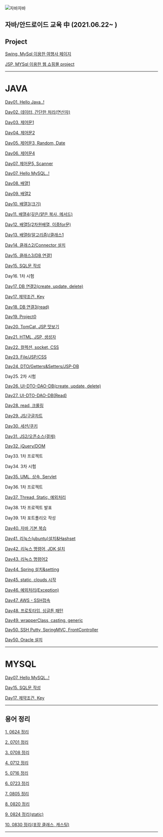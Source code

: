 ![자바자바](https://media.vlpt.us/images/ggg5483/post/321cb142-3670-46bd-8ed7-f462855289a5/img.jpg)

## 자바/안드로이드 교육 中 (2021.06.22~ )


## Project
[Swing, MySql 이용한 여행사 페이지](https://github.com/Yul-i/swing_tour)

[JSP, MYSql 이용한 웹 쇼핑몰 project](https://github.com/Yul-i/Makgeolli_Market)

---

# JAVA

[Day01. Hello Java..!](https://www.notion.so/Day01-Hello-Java-04510cfdc1044ae6b6bd7a07d484f62e)

[Day02. 데이터, 간단한 처리(연산자)](https://www.notion.so/Day02-b2726ed9bba348889dcb37b41923693d)

[Day03. 제어문1](https://www.notion.so/Day03-1-b6cc06985cf24ed398ddee76403c784c)

[Day04. 제어문2](https://www.notion.so/Day04-2-48069f0fa92844e58e2fd3b2d9e20eb1)

[Day05. 제어문3, Random, Date](https://www.notion.so/Day05-3-Random-Date-6b4c15c41a064f558ceeec1de0ac3d2d)

[Day06. 제어문4](https://www.notion.so/Day06-4-69d43d8ba84e4377b772b450cff203e3)

[Day07. 제어문5, Scanner](https://www.notion.so/Day07-5-Scanner-5554eaa9298040d0ab714c60da774158)

[Day07. Hello MySQL..!](https://www.notion.so/Day07-Hello-MySQL-6b06be3db50844e39e551c2cd724dfc2)

[Day08. 배열1](https://www.notion.so/Day08-1-d534f4d98f9346e587fe061ba0689402)

[Day09. 배열2](https://www.notion.so/Day09-2-73cb94a02eef4692b6a4895c847da41e)

[Day10. 배열3(크기)](https://www.notion.so/Day10-3-9036243634b44e0993c6751bf040a3d4)

[Day11. 배열4(깊은/얕은 복사, 메서드)](https://www.notion.so/Day11-4-366523af4edf46eb91f759cf5531049b)

[Day12. 배열5(2차원배열, 이중for문)](https://www.notion.so/Day12-5-2-for-a7497e57c4a64e67879535af3f6b1d64)

[Day13. 배열6(알고리즘)/클래스1](https://www.notion.so/Day13-6-1-4e011b13557a4242899ff15a17bcc4c9)

[Day14. 클래스2/Connector 설치](https://www.notion.so/Day14-2-Connector-a332d080fe3b454e80258e34d11b55e1)

[Day15. 클래스3/DB 연결1](https://www.notion.so/Day15-3-DB-1-8a5d6f70233a4a6a9289471eaf74fc6b)

[Day15. SQL문 작성](https://www.notion.so/Day15-SQL-8643da1fccfb4b03a0851471d7879fb8)

Day16. 1차 시험

[Day17. DB 연결2(create, update, delete)](https://www.notion.so/Day17-DB-2-create-update-delete-417968e5c5a743e4b45075fcf8cff73a)

[Day17. 제약조건, Key](https://www.notion.so/Day17-Key-1ea2eb3fa8c14f5598475e8c4879b5b2)

[Day18. DB 연결3(read)](https://www.notion.so/Day18-DB-3-read-2a7b931941204b34ac6c377cf9ed368e)

[Day19. Project0](https://www.notion.so/Day19-Project0-21ddf61b19b1413d83341550225397a1)

[Day20. TomCat, JSP 맛보기](https://www.notion.so/Day20-TomCat-JSP-28792f4f58234354b77e1d91b00c4b3f)

[Day21. HTML, JSP, 생성자](https://www.notion.so/Day21-HTML-JSP-99c1f348a74448089b8e2240b6b63b32)

[Day22. 컬렉션, socket, CSS](https://www.notion.so/Day22-socket-CSS-00544c4c738a47998f44fb71a387d7e6)

[Day23. File/JSP/CSS](https://www.notion.so/Day23-File-JSP-CSS-4ba356f645534290a28328def52ddd50)

[Day24. DTO/Getters&Setters/JSP-DB](https://www.notion.so/Day24-DTO-Getters-Setters-JSP-DB-63bd9a69fe334e398e7eb57e0b198a35)

Day25. 2차 시험

[Day26.  UI-DTO-DAO-DB(create, update, delete)](https://www.notion.so/Day26-UI-DTO-DAO-DB-create-update-delete-2006177961bc48af9ecdd69f5ef7361a)

[Day27.  UI-DTO-DAO-DB(Read)](https://www.notion.so/Day27-UI-DTO-DAO-DB-Read-0d79fabcda2e45a6a64376dd3eb2072c)

[Day28. read, 크롤링](https://www.notion.so/Day28-read-1c437d1dcef04e2eb1515b99f44a5346)

[Day29. JS/구글차트](https://www.notion.so/Day29-JS-b84e61b310b5496bab9f0a93f03d3114)

[Day30. 세션/쿠키](https://www.notion.so/Day30-8362109460d740b28d4acefbb0d6f495)

[Day31. JS2/오픈소스(결제)](https://www.notion.so/Day31-JS2-f468f3c2b2d24669b93f765160e20ca0)

[Day32. jQuery/DOM](https://www.notion.so/Day32-jQuery-DOM-b3489aaa19174b08bc3e5c72828989ec)

Day33. 1차 프로젝트

Day34. 3차 시험

[Day35. UML, 상속, Servlet](https://www.notion.so/Day35-UML-Servlet-6ad5c2e1300e443fbd41661c71930129)

Day36. 1차 프로젝트

[Day37. Thread, Static, 예외처리](https://www.notion.so/Day37-Thread-Static-2b0a413a8dad4152bb3cf4c8ddb5c30d)

Day38. 1차 프로젝트 발표

Day39. 1차 포트폴리오 작성

[Day40. 자바 기본 복습](https://www.notion.so/Day40-c32e57fae0094c3f9811e8ca01c685d5)

[Day41. 리눅스(ubuntu)설치&Hashset](https://www.notion.so/Day41-ubuntu-Hashset-83a323d03e7248b2985c8e920651fdce)

[Day42. 리눅스 명령어, JDK 설치](https://www.notion.so/Day42-JDK-0dae5e8b73294673be8b8718d3e56fa8)

[Day43. 리눅스 명령어2](https://www.notion.so/Day43-2-7c74e557502a4066986e985c5ee8f649)

[Day44. Spring 설치&setting](https://www.notion.so/Day44-Spring-setting-e717940c3a6b4c389773cc1dcb07e4b1)

[Day45. static, clouds 시작](https://www.notion.so/Day45-static-clouds-a15337d4fdd1484d91a08b0fe4d69cc7)

[Day46. 예외처리(Exception)](https://www.notion.so/Day46-Exception-176f9086e67a42e6af721ebdadd0a811)

[Day47. AWS - SSH접속](https://www.notion.so/Day47-AWS-SSH-e8de9e491d4b4ea5bc0580c3b881619b)

[Day48. 프로토타입, 싱글톤 패턴](https://www.notion.so/Day48-8404506b8d514e8bb3ab6694f3935948)

[Day49. wrapperClass, casting, generic](https://www.notion.so/Day49-wrapperClass-casting-generic-033b293fa3fb4c0685cb4f4f1897a073)

[Day50. SSH Putty, SpringMVC, FrontController](https://www.notion.so/Day50-SSH-Putty-SpringMVC-FrontController-8d012284eb7f4748a90275db17d81771)

[Day50. Oracle 설치](https://www.notion.so/Day50-Oracle-0a652cca3bb44eea835644e00387f69a)

---

# MYSQL

[Day07. Hello MySQL..!](https://www.notion.so/Day07-Hello-MySQL-6b06be3db50844e39e551c2cd724dfc2)

[Day15. SQL문 작성](https://www.notion.so/Day15-SQL-8643da1fccfb4b03a0851471d7879fb8)

[Day17. 제약조건, Key](https://www.notion.so/Day17-Key-1ea2eb3fa8c14f5598475e8c4879b5b2)

---

## 용어 정리

[1. 0624 정리](https://www.notion.so/0624-888538df4544470cbd283734bcd693dd)

[2. 0701 정리](https://www.notion.so/0701-72709c0e0d0d4052a8c9e939fe75d8e5)

[3. 0708 정리](https://www.notion.so/0708-0322f3e2a0a640fcb3b75edc74e1423d)

[4. 0712 정리](https://www.notion.so/0712-a161544671184d7d8321adef2fef99d4)

[5. 0716 정리](https://www.notion.so/0716-3a882edb353c47bcb4958edde539a21d)

[6. 0723 정리](https://www.notion.so/0723-55163ee8811e4b46b4b830047be7ec17)

[7. 0805 정리](https://www.notion.so/0805-96b3e6f4684840bba317b97d49bdb45e)

[8. 0820 정리](https://www.notion.so/0820-6f35371436c14cf5a77c6897d64d9c1d)

[9. 0824 정리(static)](https://www.notion.so/0824-static-a2ae09c4b7a4462cafce778d2349b530)

[10. 0830 정리(포장 클래스, 캐스팅)](https://www.notion.so/0830-c3eb395d66d14af5a8360287214a3b73)

---

